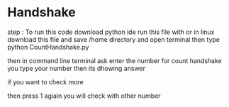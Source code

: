 # Handshake

step : To run this code download python ide run this file with or in linux download this file and save  /home directory and open terminal         then type python CountHandshake.py
  
   then in command line terminal ask enter the number for count handshake you type your number then its dhowing answer
   
   if you want to check more 
   
   then press 1 agiain you will check with other number 

